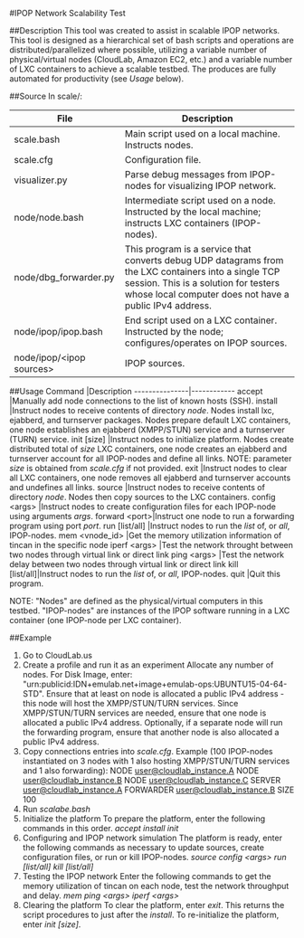 #IPOP Network Scalability Test

##Description
This tool was created to assist in scalable IPOP networks. This tool is designed as a hierarchical set of bash scripts and operations are distributed/parallelized where possible, utilizing a variable number of physical/virtual nodes (CloudLab, Amazon EC2, etc.) and a variable number of LXC containers to achieve a scalable testbed. The produces are fully automated for productivity (see _Usage_ below).

##Source
In scale/:

File |Description
-----|-----------
scale.bash               |Main script used on a local machine. Instructs nodes.
scale.cfg                |Configuration file.
visualizer.py            |Parse debug messages from IPOP-nodes for visualizing IPOP network.
node/node.bash           |Intermediate script used on a node. Instructed by the local machine; instructs LXC containers (IPOP-nodes).
node/dbg_forwarder.py    |This program is a service that converts debug UDP datagrams from the LXC containers into a single TCP session. This is a solution for testers whose local computer does not have a public IPv4 address.
node/ipop/ipop.bash      |End script used on a LXC container. Instructed by the node; configures/operates on IPOP sources.
node/ipop/<ipop sources\>|IPOP sources.

##Usage
Command        |Description
---------------|------------
accept         |Manually add node connections to the list of known hosts (SSH).
install        |Instruct nodes to receive contents of directory _node_. Nodes install lxc, ejabberd, and turnserver packages. Nodes prepare default LXC containers, one node establishes an ejabberd (XMPP/STUN) service and a turnserver (TURN) service.
init [size\]   |Instruct nodes to initialize platform. Nodes create distributed total of _size_ LXC containers, one node creates an ejabberd and turnserver account for all IPOP-nodes and define all links. NOTE: parameter _size_ is obtained from _scale.cfg_ if not provided.
exit           |Instruct nodes to clear all LXC containers, one node removes all ejabberd and turnserver accounts and undefines all links.
source         |Instruct nodes to receive contents of directory _node_. Nodes then copy sources to the LXC containers.
config <args\> |Instruct nodes to create configuration files for each IPOP-node using arguments _args_.
forward <port\>|Instruct one node to run a forwarding program using port _port_.
run [list/all] |Instruct nodes to run the _list_ of, or _all_, IPOP-nodes.
mem <vnode_id> |Get the memory utilization information of tincan in the specific node
iperf <args\>  |Test the network throught between two nodes through virtual link or direct link
ping <args\>   |Test the network delay between two nodes through virtual link or direct link
kill [list/all]|Instruct nodes to run the _list_ of, or _all_, IPOP-nodes.
quit           |Quit this program.

NOTE: "Nodes" are defined as the physical/virtual computers in this testbed. "IPOP-nodes" are instances of the IPOP software running in a LXC container (one IPOP-node per LXC container).

##Example
1. Go to CloudLab.us
2. Create a profile and run it as an experiment
Allocate any number of nodes.
For Disk Image, enter: "urn:publicid:IDN+emulab.net+image+emulab-ops:UBUNTU15-04-64-STD".
Ensure that at least on node is allocated a public IPv4 address - this node will host the XMPP/STUN/TURN services.
Since XMPP/STUN/TURN services are needed, ensure that one node is allocated a public IPv4 address.
Optionally, if a separate node will run the forwarding program, ensure that another node is also allocated a public IPv4 address.
3. Copy connections entries into _scale.cfg_. Example (100 IPOP-nodes instantiated on 3 nodes with 1 also hosting XMPP/STUN/TURN services and 1 also forwarding):
NODE user@cloudlab_instance.A
NODE user@cloudlab_instance.B
NODE user@cloudlab_instance.C
SERVER user@cloudlab_instance.A
FORWARDER user@cloudlab_instance.B
SIZE 100
4. Run _scalabe.bash_
5. Initialize the platform
To prepare the platform, enter the following commands in this order.
_accept_
_install_
_init_
6. Configuring and IPOP network simulation
The platform is ready, enter the following commands as necessary to update sources, create configuration files, or run or kill IPOP-nodes.
_source_
_config <args\>_
_run [list/all]_
_kill [list/all]_
7. Testing the IPOP network
Enter the following commands to get the memory utilization of tincan on each node, test the network throughput and delay.
_mem_
_ping <args\>_
_iperf <args\>_
8. Clearing the platform
To clear the platform, enter _exit_. This returns the script procedures to just after the _install_. To re-initialize the platform, enter _init [size\]_.
